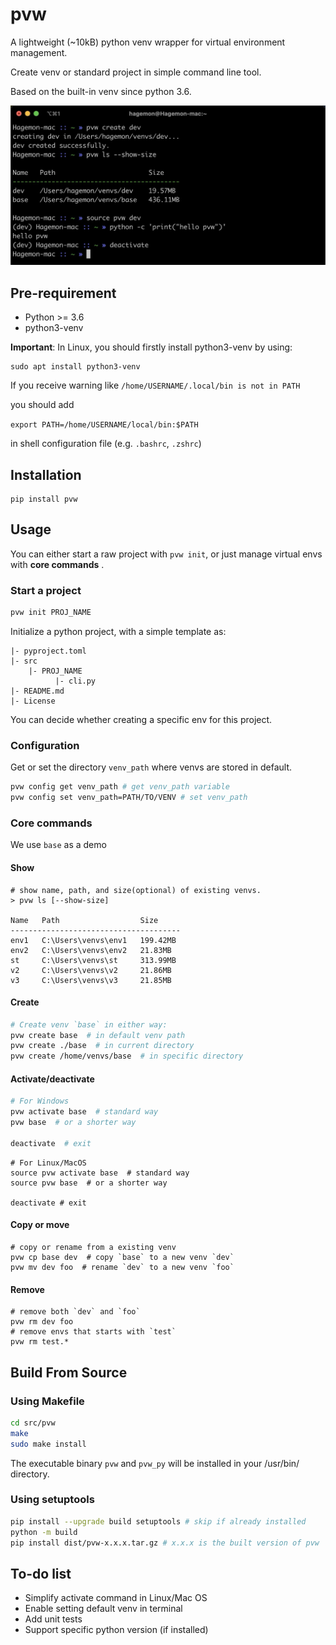 # pvw

A lightweight (~10kB) python venv wrapper for virtual environment management.

Create venv or standard project in simple command line tool.

Based on the built-in venv since python 3.6.

![](screenshot.png)

## Pre-requirement

- Python >= 3.6
- python3-venv

**Important**: In Linux, you should firstly install python3-venv by using:

```
sudo apt install python3-venv
```

If you receive warning like ```/home/USERNAME/.local/bin is not in PATH```

you should add 

```export PATH=/home/USERNAME/local/bin:$PATH``` 

in shell configuration file (e.g. `.bashrc`, `.zshrc`)

## Installation

```
pip install pvw
```
## Usage

You can either start a raw project with `pvw init`, or just manage virtual envs with **core commands** .

### Start a project

```bash
pvw init PROJ_NAME
```

Initialize a python project, with a simple template as:

```
|- pyproject.toml
|- src
    |- PROJ_NAME
          |- cli.py
|- README.md
|- License
```

You can decide whether creating a specific env for this project.

### Configuration

Get or set the directory `venv_path` where venvs are stored in default.

```bash
pvw config get venv_path # get venv_path variable
pvw config set venv_path=PATH/TO/VENV # set venv_path
```

### Core commands

We use `base` as a demo

#### Show

```shell
# show name, path, and size(optional) of existing venvs.
> pvw ls [--show-size]

Name   Path                  Size
--------------------------------------
env1   C:\Users\venvs\env1   199.42MB
env2   C:\Users\venvs\env2   21.83MB
st     C:\Users\venvs\st     313.99MB
v2     C:\Users\venvs\v2     21.86MB
v3     C:\Users\venvs\v3     21.85MB
```

#### Create
```bash
# Create venv `base` in either way:
pvw create base  # in default venv path
pvw create ./base  # in current directory
pvw create /home/venvs/base  # in specific directory
```

#### Activate/deactivate
```powershell
# For Windows
pvw activate base  # standard way
pvw base  # or a shorter way

deactivate  # exit
```

```shell
# For Linux/MacOS
source pvw activate base  # standard way
source pvw base  # or a shorter way

deactivate # exit
```

#### Copy or move

```shell
# copy or rename from a existing venv
pvw cp base dev  # copy `base` to a new venv `dev`
pvw mv dev foo  # rename `dev` to a new venv `foo`
```

#### Remove

```shell
# remove both `dev` and `foo`
pvw rm dev foo
# remove envs that starts with `test`
pvw rm test.*
```

## Build From Source

### Using Makefile

```bash
cd src/pvw
make
sudo make install
```
The executable binary `pvw` and `pvw_py` will be installed in your /usr/bin/ directory.

### Using setuptools

```bash
pip install --upgrade build setuptools # skip if already installed
python -m build
pip install dist/pvw-x.x.x.tar.gz # x.x.x is the built version of pvw
```

## To-do list

- Simplify activate command in Linux/Mac OS
- Enable setting default venv in terminal
- Add unit tests
- Support specific python version (if installed)
